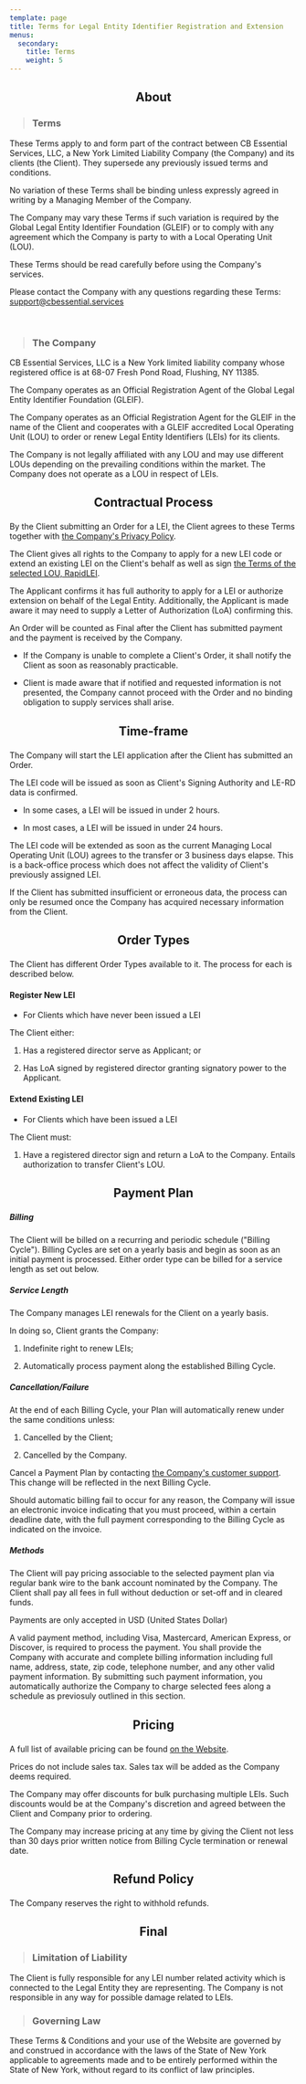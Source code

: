 ```yaml
---
template: page
title: Terms for Legal Entity Identifier Registration and Extension
menus:
  secondary:
    title: Terms
    weight: 5
---
```

<h2><p style="text-align: center;">About</p></h2>

> <h3>Terms</h3>

These Terms apply to and form part of the contract between CB Essential Services, LLC, a New York Limited Liability Company (the Company) and its clients (the Client). They supersede any previously issued terms and conditions.

No variation of these Terms shall be binding unless expressly agreed in writing by a Managing Member of the Company.

The Company may vary these Terms if such variation is required by the Global Legal Entity Identifier Foundation (GLEIF) or to comply with any agreement which the Company is party to with a Local Operating Unit (LOU).

These Terms should be read carefully before using the Company's services.

Please contact the Company with any questions regarding these Terms: <support@cbessential.services>

<br>

> <h3>The Company</h3>

CB Essential Services, LLC is a New York limited liability company whose registered office is at 68-07 Fresh Pond Road, Flushing, NY 11385.

The Company operates as an Official Registration Agent of the Global Legal Entity Identifier Foundation (GLEIF).

The Company operates as an Official Registration Agent for the GLEIF in the name of the Client and cooperates with a GLEIF accredited Local Operating Unit (LOU) to order or renew Legal Entity Identifiers (LEIs) for its clients.

The Company is not legally affiliated with any LOU and may use different LOUs depending on the prevailing conditions within the market. The Company does not operate as a LOU in respect of LEIs.

 <h2><p style="text-align: center;">Contractual Process</p></h2>

By the Client submitting an Order for a LEI, the Client agrees to these Terms together with [the Company's Privacy Policy](https://cbessential.services/privacy-policy/).

The Client gives all rights to the Company to apply for a new LEI code or extend an existing LEI on the Client's behalf as well as sign [the Terms of the selected LOU, RapidLEI](https://rapidlei.com/documents/global-lei-system-terms/).

The Applicant confirms it has full authority to apply for a LEI or authorize extension on behalf of the Legal Entity. Additionally, the Applicant is made aware it may need to supply a Letter of Authorization (LoA) confirming this.

An Order will be counted as Final after the Client has submitted payment and the payment is received by the Company.

- If the Company is unable to complete a Client's Order, it shall notify the Client as soon as reasonably practicable.

- Client is made aware that if notified and requested information is not presented, the Company cannot proceed with the Order and no binding obligation to supply services shall arise.

<h2><p style="text-align: center;">Time-frame</p></h2>

The Company will start the LEI application after the Client has submitted an Order.

The LEI code will be issued as soon as Client's Signing Authority and LE-RD data is confirmed.

- In some cases, a LEI will be issued in under 2 hours.

- In most cases, a LEI will be issued in under 24 hours.

The LEI code will be extended as soon as the current Managing Local Operating Unit (LOU) agrees to the transfer or 3 business days elapse. This is a back-office process which does not affect the validity of Client's previously assigned LEI.

If the Client has submitted insufficient or erroneous data, the process can only be resumed once the Company has acquired necessary information from the Client.

<h2><p style="text-align: center;">Order Types </p></h2>

The Client has different Order Types available to it. The process for each is described below.

<h4>Register New LEI</h4>

- For Clients which have never been issued a LEI

The Client either:

1. Has a registered director serve as Applicant; or

2. Has LoA signed by registered director granting signatory power to the Applicant.

<h4>Extend Existing LEI</h4>

- For Clients which have been issued a LEI

The Client must:

1. Have a registered director sign and return a LoA to the Company. Entails authorization to transfer Client's LOU.

<h2><p style="text-align: center;">Payment Plan</p></h2>

<h5>Billing</h5>

The Client will be billed on a recurring and periodic schedule ("Billing Cycle"). Billing Cycles are set on a yearly basis and begin as soon as an initial payment is processed. Either order type can be billed for a service length as set out below.

<h5>Service Length</h5>

The Company manages LEI renewals for the Client on a yearly basis.

In doing so, Client grants the Company:

1. Indefinite right to renew LEIs;

2. Automatically process payment along the established Billing Cycle.

<h5>Cancellation/Failure</h5>

At the end of each Billing Cycle, your Plan will automatically renew under the same conditions unless:

1. Cancelled by the Client;

2. Cancelled by the Company.

Cancel a Payment Plan by contacting [the Company's customer support](mailto:support@cbessential.services). This change will be reflected in the next Billing Cycle.

Should automatic billing fail to occur for any reason, the Company will issue an electronic invoice indicating that you must proceed, within a certain deadline date, with the full payment corresponding to the Billing Cycle as indicated on the invoice.

<h5>Methods</h5>

The Client will pay pricing associable to the selected payment plan via regular bank wire to the bank account nominated by the Company. The Client shall pay all fees in full without deduction or set-off and in cleared funds.

Payments are only accepted in USD (United States Dollar)

A valid payment method, including Visa, Mastercard, American Express, or Discover, is required to process the payment. You shall provide the Company with accurate and complete billing information including full name, address, state, zip code, telephone number, and any other valid payment information. By submitting such payment information, you automatically authorize the Company to charge selected fees along a schedule as previosuly outlined in this section.

<h2><p style="text-align: center;">Pricing </p></h2>

A full list of available pricing can be found [on the Website](cbessential.services).

Prices do not include sales tax. Sales tax will be added as the Company deems required.

The Company may offer discounts for bulk purchasing multiple LEIs. Such discounts would be at the Company's discretion and agreed between the Client and Company prior to ordering.

The Company may increase pricing at any time by giving the Client not less than 30 days prior written notice from Billing Cycle termination or renewal date.

<h2><p style="text-align: center;">Refund Policy </p></h2>

The Company reserves the right to withhold refunds.

 <h2><p style="text-align: center;">Final </p></h2>

> <h3>Limitation of Liability</h3>

The Client is fully responsible for any LEI number related activity which is connected to the Legal Entity they are representing. The Company is not responsible in any way for possible damage related to LEIs.

> <h3>Governing Law</h3>

These Terms & Conditions and your use of the Website are governed by and construed in accordance with the laws of the State of New York applicable to agreements made and to be entirely performed within the State of New York, without regard to its conflict of law principles.